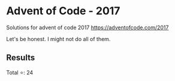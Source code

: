 # Advent of Code - 2017
Solutions for advent of code 2017 https://adventofcode.com/2017

Let's be honest. I might not do all of them.

## Results

Total :star:: 24
